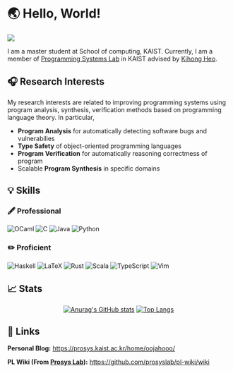 # :earth_asia: Hello, World!

<a href="https://hits.seeyoufarm.com"><img src="https://hits.seeyoufarm.com/api/count/incr/badge.svg?url=https%3A%2F%2Fgithub.com%2Foojahooo%2Foojahooo&count_bg=%233DB9C8&title_bg=%23555555&icon=github.svg&icon_color=%23E7E7E7&title=visits&edge_flat=false"/></a>

I am a master student at School of computing, KAIST.
Currently, I am a member of [Programming Systems Lab](https://prosys.kaist.ac.kr) in KAIST advised by [Kihong Heo](https://kihongheo.kaist.ac.kr).

## :headphones: Research Interests

My research interests are related to improving programming systems using program analysis, synthesis, verification methods based on programming language theory.
In particular,
- **Program Analysis** for automatically detecting software bugs and vulnerabilies
- **Type Safety** of object-oriented programming languages
- **Program Verification** for automatically reasoning correctmess of program
- Scalable **Program Synthesis** in specific domains

## :bulb: Skills

### :fountain_pen: Professional
![OCaml](https://img.shields.io/badge/OCaml-EC6813?style=for-the-badge&logo=OCaml&logoColor=white)
![C](https://img.shields.io/badge/c-%2300599C.svg?style=for-the-badge&logo=c&logoColor=white)
![Java](https://img.shields.io/badge/java-%23ED8B00.svg?style=for-the-badge&logo=java&logoColor=white)
![Python](https://img.shields.io/badge/python-3670A0?style=for-the-badge&logo=python&logoColor=ffdd54)


### :pencil2: Proficient
![Haskell](https://img.shields.io/badge/Haskell-5e5086?style=for-the-badge&logo=haskell&logoColor=white)
![LaTeX](https://img.shields.io/badge/latex-%23008080.svg?style=for-the-badge&logo=latex&logoColor=white)
![Rust](https://img.shields.io/badge/rust-%23000000.svg?style=for-the-badge&logo=rust&logoColor=white)
![Scala](https://img.shields.io/badge/scala-%23DC322F.svg?style=for-the-badge&logo=scala&logoColor=white)
![TypeScript](https://img.shields.io/badge/typescript-%23007ACC.svg?style=for-the-badge&logo=typescript&logoColor=white)
![Vim](https://img.shields.io/badge/VIM-%2311AB00.svg?style=for-the-badge&logo=vim&logoColor=white)

## :chart_with_upwards_trend: Stats

<div align="center">

[![Anurag's GitHub stats](https://github-readme-stats.vercel.app/api?username=oojahooo&show_icons=true&theme=tokyonight)](https://github.com/anuraghazra/github-readme-stats)
[![Top Langs](https://github-readme-stats.vercel.app/api/top-langs/?username=oojahooo&theme=tokyonight&layout=compact&hide=javascript,html,vim%20script)](https://github.com/anuraghazra/github-readme-stats)

<div align="left">

## :door: Links

**Personal Blog:** https://prosys.kaist.ac.kr/home/oojahooo/

**PL Wiki (From [Prosys Lab](https://prosys.kaist.ac.kr)):** https://github.com/prosyslab/pl-wiki/wiki

<!--
**oojahooo/oojahooo** is a ✨ _special_ ✨ repository because its `README.md` (this file) appears on your GitHub profile.

Here are some ideas to get you started:

- 🔭 I’m currently working on ...
- 🌱 I’m currently learning ...
- 👯 I’m looking to collaborate on ...
- 🤔 I’m looking for help with ...
- 💬 Ask me about ...
- 📫 How to reach me: ...
- 😄 Pronouns: ...
- ⚡ Fun fact: ...
-->
